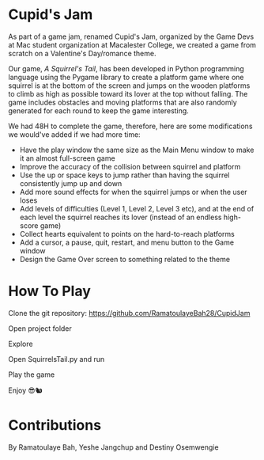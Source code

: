 # Cupid's Jam

As part of a game jam, renamed Cupid's Jam, organized by the Game Devs at Mac student organization at Macalester College, we created a game from scratch on a Valentine's Day/romance theme. 

Our game, _A Squirrel's Tail_, has been developed in Python programming language using the Pygame library to create a platform game where one squirrel is at the bottom of the screen and jumps on the wooden platforms to climb as high as possible toward its lover at the top without falling. The game includes obstacles and moving platforms that are also randomly generated for each round to keep the game interesting.

We had 48H to complete the game, therefore, here are some modifications we would've added if we had more time:
- Have the play window the same size as the Main Menu window to make it an almost full-screen game
- Improve the accuracy of the collision between squirrel and platform
- Use the up or space keys to jump rather than having the squirrel consistently jump up and down
- Add more sound effects for when the squirrel jumps or when the user loses
- Add levels of difficulties (Level 1, Level 2, Level 3 etc), and at the end of each level the squirrel reaches its lover (instead of an endless high-score game)
- Collect hearts equivalent to points on the hard-to-reach platforms
- Add a cursor, a pause, quit, restart, and menu button to the Game window
- Design the Game Over screen to something related to the theme

# How To Play

Clone the git repository:
https://github.com/RamatoulayeBah28/CupidJam

Open project folder

Explore

Open SquirrelsTail.py and run

Play the game

Enjoy 😎🐿️

# Contributions

By Ramatoulaye Bah, Yeshe Jangchup and Destiny Osemwengie
